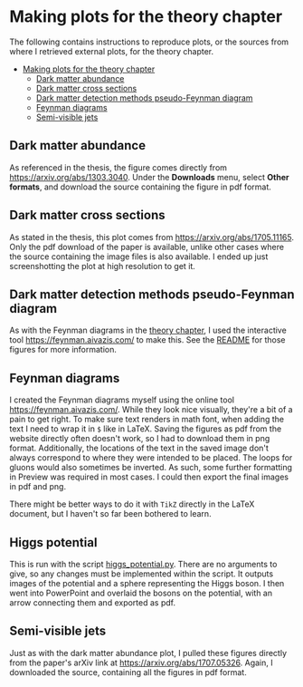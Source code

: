 # Making plots for the theory chapter

The following contains instructions to reproduce plots, or the sources from where I retrieved external plots, for the theory chapter.

- [Making plots for the theory chapter](#making-plots-for-the-theory-chapter)
  - [Dark matter abundance](#dark-matter-abundance)
  - [Dark matter cross sections](#dark-matter-cross-sections)
  - [Dark matter detection methods pseudo-Feynman diagram](#dark-matter-detection-methods-pseudo-feynman-diagram)
  - [Feynman diagrams](#feynman-diagrams)
  - [Semi-visible jets](#semi-visible-jets)

## Dark matter abundance

As referenced in the thesis, the figure comes directly from <https://arxiv.org/abs/1303.3040>. Under the **Downloads** menu, select **Other formats**, and download the source containing the figure in pdf format.

## Dark matter cross sections

As stated in the thesis, this plot comes from <https://arxiv.org/abs/1705.11165>. Only the pdf download of the paper is available, unlike other cases where the source containing the image files is also available. I ended up just screenshotting the plot at high resolution to get it.

## Dark matter detection methods pseudo-Feynman diagram

As with the Feynman diagrams in the [theory chapter](../../theory/figures/), I used the interactive tool <https://feynman.aivazis.com/> to make this. See the [README](../../theory/figures/README.md#feynman-diagrams) for those figures for more information.

## Feynman diagrams

I created the Feynman diagrams myself using the online tool <https://feynman.aivazis.com/>. While they look nice visually, they're a bit of a pain to get right. To make sure text renders in math font, when adding the text I need to wrap it in `$` like in LaTeX. Saving the figures as pdf from the website directly often doesn't work, so I had to download them in png format. Additionally, the locations of the text in the saved image don't always correspond to where they were intended to be placed. The loops for gluons would also sometimes be inverted. As such, some further formatting in Preview was required in most cases. I could then export the final images in pdf and png.

There might be better ways to do it with `TikZ` directly in the LaTeX document, but I haven't so far been bothered to learn.

## Higgs potential

This is run with the script [higgs_potential.py](./higgs_potential.py). There are no arguments to give, so any changes must be implemented within the script. It outputs images of the potential and a sphere representing the Higgs boson. I then went into PowerPoint and overlaid the bosons on the potential, with an arrow connecting them and exported as pdf.

## Semi-visible jets

Just as with the dark matter abundance plot, I pulled these figures directly from the paper's arXiv link at <https://arxiv.org/abs/1707.05326>. Again, I downloaded the source, containing all the figures in pdf format.

